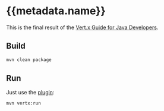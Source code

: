 # {{metadata.name}}

This is the final result of the [Vert.x Guide for Java Developers](https://vertx.io/docs/guide-for-java-devs/).

## Build

```sh
mvn clean package
```


## Run

Just use the [plugin](https://reactiverse.io/vertx-maven-plugin/):

```sh
mvn vertx:run
```
